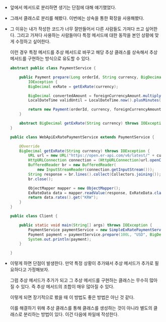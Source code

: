- 앞에서 메서드로 분리하면 생기는 단점에 대해 얘기했었다.

- 그래서 클래스로 분리를 해봤다. 이번에는 상속을 통한 확장을 사용해봤다.

- 그 이유는 내가 작성한 코드가 너무 잘만들어서 다른 사람들도 가져다 쓰고 싶어한다. 그리고 가져다 사용하는 사람들마다 특정 메서드에 대한 동작을 본인 상황에 맞게 수정하고 싶어한다.

  이런 경우 특정 메서드를 추상 메서드로 바꾸고 해당 추상 클래스를 상속해서 추상 메서드를 구현하는 방식으로 유도할 수 있다.

  ```java
  abstract public class PaymentService {

      public Payment prepare(Long orderId, String currency, BigDecimal foreignCurrencyAmount) throws
          IOException {
          BigDecimal exRate = getExRate(currency);

          BigDecimal convertedAmount = foreignCurrencyAmount.multiply(exRate);
          LocalDateTime validUntil = LocalDateTime.now().plusMinutes(30);

          return new Payment(orderId, currency, foreignCurrencyAmount, exRate, convertedAmount, validUntil);
      }

      abstract BigDecimal getExRate(String currency) throws IOException;
  }
  ```

  ```java
  public class WebApiExRatePaymentService extends PaymentService {

      @Override
      BigDecimal getExRate(String currency) throws IOException {
          URL url = new URL("https://open.er-api.com/v6/latest/" + currency);
          HttpURLConnection connection = (HttpURLConnection)url.openConnection();
          BufferedReader br = new BufferedReader(
              new InputStreamReader(connection.getInputStream()));
          String response = br.lines().collect(Collectors.joining());
          br.close();

          ObjectMapper mapper = new ObjectMapper();
          ExRateData data = mapper.readValue(response, ExRateData.class);
          return data.rates().get("KRW");
      }
  }
  ```

  ```java
  public class Client {

      public static void main(String[] args) throws IOException {
          PaymentService paymentService = new SimpleExRatePaymentService();
          Payment payment = paymentService.prepare(100L, "USD", BigDecimal.valueOf(50.7));
          System.out.println(payment);
      }

  }
  ```

- 이렇게 하면 단점이 발생한다. 만약 특정 상황이 추가돼서 추상 메서드가 추가로 필요하다고 가정해보자.

  그럼 추상 메서드가 추가가 되고 그 추상 메서드를 구현하는 클래스는 무수히 많아질 수 있다. 즉 추상 메서드의 조합이 매우 많아질 수 있다.

  이렇게 되면 장기적으로 봤을 때 이 방법도 좋은 방법은 아닌 것 같다.

  이를 해결하기 위해 추상 클래스를 통해 클래스를 생성하는 것이 아니라 별도의 클래스로 분리하는 방법이 있다. 이건 다음에 파일에 작성한다.
